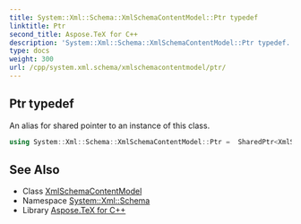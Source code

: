 ```yaml
---
title: System::Xml::Schema::XmlSchemaContentModel::Ptr typedef
linktitle: Ptr
second_title: Aspose.TeX for C++
description: 'System::Xml::Schema::XmlSchemaContentModel::Ptr typedef. An alias for shared pointer to an instance of this class in C++.'
type: docs
weight: 300
url: /cpp/system.xml.schema/xmlschemacontentmodel/ptr/
---
```

## Ptr typedef


An alias for shared pointer to an instance of this class.

```cpp
using System::Xml::Schema::XmlSchemaContentModel::Ptr =  SharedPtr<XmlSchemaContentModel>
```

## See Also

* Class [XmlSchemaContentModel](../)
* Namespace [System::Xml::Schema](../../)
* Library [Aspose.TeX for C++](../../../)
